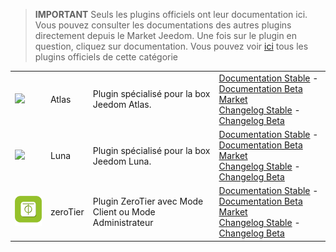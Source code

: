
>**IMPORTANT**
>Seuls les plugins officiels ont leur documentation ici. Vous pouvez consulter les documentations des autres plugins directement depuis le Market Jeedom. Une fois sur le plugin en question, cliquez sur documentation.
>Vous pouvez voir [ici](https://market.jeedom.com/index.php?v=d&p=market&type=plugin&categorie=home+automation+protocol) tous les plugins officiels de cette catégorie


| | | | |
|--- | --- | --- | ---|
|<img src="atlas/atlas_icon.png" class="pluginLogo" width="100" />|Atlas|Plugin spécialisé pour la box Jeedom Atlas.|[Documentation Stable](atlas/index.md) - [Documentation Beta](atlas/beta/index.md)<br/>[Market](https://market.jeedom.com/index.php?v=d&p=market_display&id=4195)<br/>[Changelog Stable](atlas/changelog.md) - [Changelog Beta](atlas/beta/changelog.md)|
|<img src="luna/luna_icon.png" class="pluginLogo" width="100" />|Luna|Plugin spécialisé pour la box Jeedom Luna.|[Documentation Stable](luna/index.md) - [Documentation Beta](luna/beta/index.md)<br/>[Market](https://market.jeedom.com/index.php?v=d&p=market_display&id=4346)<br/>[Changelog Stable](luna/changelog.md) - [Changelog Beta](luna/beta/changelog.md)|
|<img src="zeroTier/zeroTier_icon.png" class="pluginLogo" width="100" />|zeroTier|Plugin ZeroTier avec Mode Client ou Mode Administrateur|[Documentation Stable](zeroTier/index.md) - [Documentation Beta](zeroTier/beta/index.md)<br/>[Market](https://market.jeedom.com/index.php?v=d&p=market_display&id=4518)<br/>[Changelog Stable](zeroTier/changelog.md) - [Changelog Beta](zeroTier/beta/changelog.md)|
